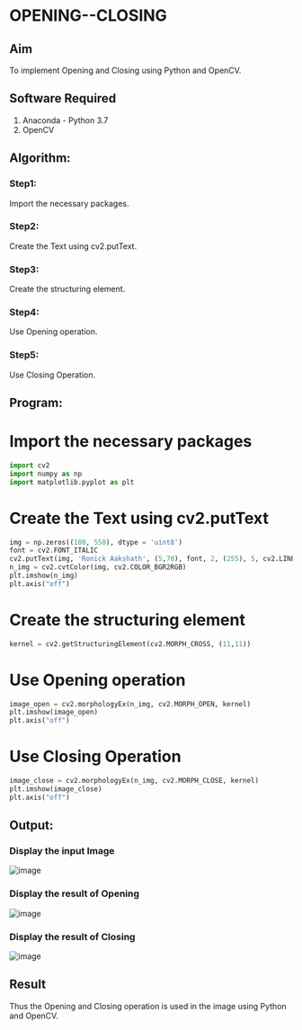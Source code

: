 # OPENING--CLOSING
## Aim
To implement Opening and Closing using Python and OpenCV.

## Software Required
1. Anaconda - Python 3.7
2. OpenCV
## Algorithm:
### Step1:
Import the necessary packages.
### Step2:
Create the Text using cv2.putText.
### Step3:
Create the structuring element.
### Step4:
Use Opening operation.
### Step5:
Use Closing Operation.
 
## Program:
# Import the necessary packages
```python
import cv2
import numpy as np
import matplotlib.pyplot as plt
```
# Create the Text using cv2.putText
```python
img = np.zeros((100, 550), dtype = 'uint8')
font = cv2.FONT_ITALIC
cv2.putText(img, 'Ronick Aakshath', (5,70), font, 2, (255), 5, cv2.LINE_AA)
n_img = cv2.cvtColor(img, cv2.COLOR_BGR2RGB)
plt.imshow(n_img)
plt.axis("off")
```
# Create the structuring element
```python
kernel = cv2.getStructuringElement(cv2.MORPH_CROSS, (11,11))
```
# Use Opening operation
```python
image_open = cv2.morphologyEx(n_img, cv2.MORPH_OPEN, kernel)
plt.imshow(image_open)
plt.axis("off")
```
# Use Closing Operation
```python
image_close = cv2.morphologyEx(n_img, cv2.MORPH_CLOSE, kernel)
plt.imshow(image_close)
plt.axis("off")
```
## Output:

### Display the input Image
![image](https://github.com/Ronick2005/OPENING--CLOSING/assets/83219341/8e8d0723-6899-48c0-9b69-a8e2946b82ca)

### Display the result of Opening
![image](https://github.com/Ronick2005/OPENING--CLOSING/assets/83219341/e10dcfb0-acda-4b12-99d3-d05c94915b6b)

### Display the result of Closing
![image](https://github.com/Ronick2005/OPENING--CLOSING/assets/83219341/5fd7ed9f-de54-4e20-a6b2-656cb8b959c9)

## Result
Thus the Opening and Closing operation is used in the image using Python and OpenCV.
